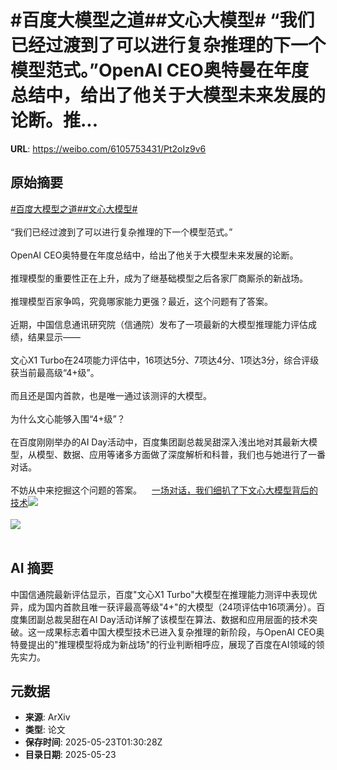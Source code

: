 # #百度大模型之道##文心大模型# “我们已经过渡到了可以进行复杂推理的下一个模型范式。”OpenAI CEO奥特曼在年度总结中，给出了他关于大模型未来发展的论断。推...

**URL**: https://weibo.com/6105753431/Pt2oIz9v6

## 原始摘要

<a href="https://m.weibo.cn/search?containerid=231522type%3D1%26t%3D10%26q%3D%23%E7%99%BE%E5%BA%A6%E5%A4%A7%E6%A8%A1%E5%9E%8B%E4%B9%8B%E9%81%93%23&amp;extparam=%23%E7%99%BE%E5%BA%A6%E5%A4%A7%E6%A8%A1%E5%9E%8B%E4%B9%8B%E9%81%93%23" data-hide=""><span class="surl-text">#百度大模型之道#</span></a><a href="https://m.weibo.cn/search?containerid=231522type%3D1%26t%3D10%26q%3D%23%E6%96%87%E5%BF%83%E5%A4%A7%E6%A8%A1%E5%9E%8B%23&amp;extparam=%23%E6%96%87%E5%BF%83%E5%A4%A7%E6%A8%A1%E5%9E%8B%23" data-hide=""><span class="surl-text">#文心大模型#</span></a> <br><br>“我们已经过渡到了可以进行复杂推理的下一个模型范式。”<br><br>OpenAI CEO奥特曼在年度总结中，给出了他关于大模型未来发展的论断。<br><br>推理模型的重要性正在上升，成为了继基础模型之后各家厂商厮杀的新战场。<br><br>推理模型百家争鸣，究竟哪家能力更强？最近，这个问题有了答案。<br><br>近期，中国信息通讯研究院（信通院）发布了一项最新的大模型推理能力评估成绩，结果显示——<br><br>文心X1 Turbo在24项能力评估中，16项达5分、7项达4分、1项达3分，综合评级获当前最高级“4+级”。<br><br>而且还是国内首款，也是唯一通过该测评的大模型。<br><br>为什么文心能够入围“4+级”？<br><br>在百度刚刚举办的AI Day活动中，百度集团副总裁吴甜深入浅出地对其最新大模型，从模型、数据、应用等诸多方面做了深度解析和科普，我们也与她进行了一番对话。<br><br>不妨从中来挖掘这个问题的答案。<a href="https://weibo.cn/sinaurl?u=https%3A%2F%2Fmp.weixin.qq.com%2Fs%2Fo6zjRdNHcn0NAmrEcK4nAg" data-hide=""><span class="url-icon"><img style="width: 1rem;height: 1rem" src="https://h5.sinaimg.cn/upload/2015/09/25/3/timeline_card_small_web_default.png" referrerpolicy="no-referrer"></span><span class="surl-text">一场对话，我们细扒了下文心大模型背后的技术</span></a><img style="" src="https://tvax3.sinaimg.cn/large/006Fd7o3ly1i1okd4s51mj30u016gu09.jpg" referrerpolicy="no-referrer"><br><br><img style="" src="https://tvax3.sinaimg.cn/large/006Fd7o3ly1i1okdb6fbij30u00jxalc.jpg" referrerpolicy="no-referrer"><br><br>

## AI 摘要

中国信通院最新评估显示，百度"文心X1 Turbo"大模型在推理能力测评中表现优异，成为国内首款且唯一获评最高等级"4+"的大模型（24项评估中16项满分）。百度集团副总裁吴甜在AI Day活动详解了该模型在算法、数据和应用层面的技术突破。这一成果标志着中国大模型技术已进入复杂推理的新阶段，与OpenAI CEO奥特曼提出的"推理模型将成为新战场"的行业判断相呼应，展现了百度在AI领域的领先实力。

## 元数据

- **来源**: ArXiv
- **类型**: 论文
- **保存时间**: 2025-05-23T01:30:28Z
- **目录日期**: 2025-05-23
